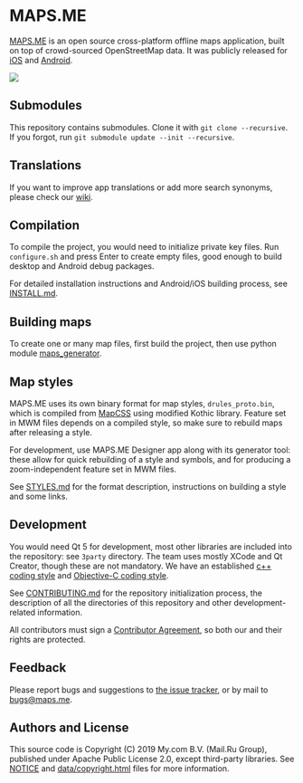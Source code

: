 # MAPS.ME

[MAPS.ME](https://maps.me) is an open source cross-platform offline maps application,
built on top of crowd-sourced OpenStreetMap data. It was publicly released
for [iOS](https://itunes.apple.com/app/id510623322) and
[Android](https://play.google.com/store/apps/details?id=com.mapswithme.maps.pro).

![](docs/screenshots.jpg)

## Submodules

This repository contains submodules. Clone it with `git clone --recursive`. If you forgot,
run `git submodule update --init --recursive`.

## Translations

If you want to improve app translations or add more search synonyms, please check our [wiki](https://github.com/mapsme/omim/wiki).

## Compilation

To compile the project, you would need to initialize private key files. Run
`configure.sh` and press Enter to create empty files, good enough to build desktop
and Android debug packages.

For detailed installation instructions and Android/iOS building process,
see [INSTALL.md](https://github.com/mapsme/omim/tree/master/docs/INSTALL.md).

## Building maps

To create one or many map files, first build the project, then use python module [maps_generator](https://github.com/mapsme/omim/tree/master/tools/python/maps_generator).

## Map styles

MAPS.ME uses its own binary format for map styles, `drules_proto.bin`, which is compiled from
[MapCSS](https://wiki.openstreetmap.org/wiki/MapCSS) using modified Kothic library.
Feature set in MWM files depends on a compiled style, so make sure to rebuild maps after
releasing a style.

For development, use MAPS.ME Designer app along with its generator tool: these allow
for quick rebuilding of a style and symbols, and for producing a zoom-independent
feature set in MWM files.

See [STYLES.md](https://github.com/mapsme/omim/tree/master/docs/STYLES.md) for the
format description, instructions on building a style and some links.

## Development

You would need Qt 5 for development, most other libraries are included into the
repository: see `3party` directory. The team uses mostly XCode and Qt Creator,
though these are not mandatory. We have an established
[c++ coding style](https://github.com/mapsme/omim/blob/master/docs/CPP_STYLE.md) and [Objective-C coding style](https://github.com/mapsme/omim/blob/master/docs/OBJC_STYLE.md).

See [CONTRIBUTING.md](https://github.com/mapsme/omim/blob/master/docs/CONTRIBUTING.md)
for the repository initialization process, the description of all the directories
of this repository and other development-related information.

All contributors must sign a [Contributor Agreement](https://github.com/mapsme/omim/blob/master/docs/CLA.md),
so both our and their rights are protected.

## Feedback

Please report bugs and suggestions to [the issue tracker](https://github.com/mapsme/omim/issues),
or by mail to bugs@maps.me.

## Authors and License

This source code is Copyright (C) 2019 My.com B.V. (Mail.Ru Group), published under Apache Public License 2.0,
except third-party libraries. See [NOTICE](https://github.com/mapsme/omim/blob/master/NOTICE)
and [data/copyright.html](http://htmlpreview.github.io/?https://github.com/mapsme/omim/blob/master/data/copyright.html) files for more information.
